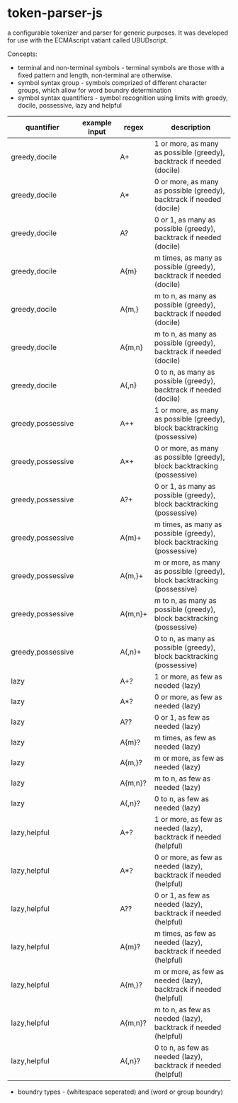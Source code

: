 # token-parser-js
a configurable tokenizer and parser for generic purposes.  It was developed for use with the ECMAscript vatiant called UBUDscript.

Concepts:
+ terminal and non-terminal symbols - terminal symbols are those with a fixed pattern and length, non-terminal are otherwise.
+ symbol syntax group - symbols comprized of different character groups, which allow for word boundry determination
+ symbol syntax quantifiers - symbol recognition using limits with greedy, docile, possessive, lazy and helpful

quantifier        | example input   | regex   | description
----------------- | --------------- | ------- | -----
greedy,docile     |                 | A+      | 1 or more, as many as possible (greedy), backtrack if needed (docile)
greedy,docile     |                 | A\*     | 0 or more, as many as possible (greedy), backtrack if needed (docile)
greedy,docile     |                 | A?      | 0 or 1, as many as possible (greedy), backtrack if needed (docile)
greedy,docile     |                 | A{m}    | m times, as many as possible (greedy), backtrack if needed (docile)
greedy,docile     |                 | A{m,}   | m to n, as many as possible (greedy), backtrack if needed (docile)
greedy,docile     |                 | A{m,n}  | m to n, as many as possible (greedy), backtrack if needed (docile)
greedy,docile     |                 | A{,n}   | 0 to n, as many as possible (greedy), backtrack if needed (docile)
greedy,possessive |                 | A++     | 1 or more, as many as possible (greedy), block backtracking (possessive)
greedy,possessive |                 | A\*+    | 0 or more, as many as possible (greedy), block backtracking (possessive)
greedy,possessive |                 | A?+     | 0 or 1, as many as possible (greedy), block backtracking (possessive)
greedy,possessive |                 | A{m}+   | m times, as many as possible (greedy), block backtracking (possessive)
greedy,possessive |                 | A{m,}+  | m or more, as many as possible (greedy), block backtracking (possessive)
greedy,possessive |                 | A{m,n}+ | m to n, as many as possible (greedy), block backtracking (possessive)
greedy,possessive |                 | A{,n}+  | 0 to n, as many as possible (greedy), block backtracking (possessive)
lazy              |                 | A+?     | 1 or more, as few as needed (lazy) 
lazy              |                 | A\*?    | 0 or more, as few as needed (lazy) 
lazy              |                 | A??     | 0 or 1, as few as needed (lazy) 
lazy              |                 | A{m}?   | m times, as few as needed (lazy) 
lazy              |                 | A{m,}?  | m or more, as few as needed (lazy) 
lazy              |                 | A{m,n}? | m to n, as few as needed (lazy) 
lazy              |                 | A{,n}?  | 0 to n, as few as needed (lazy) 
lazy,helpful      |                 | A+?     | 1 or more, as few as needed (lazy), backtrack if needed (helpful) 
lazy,helpful      |                 | A\*?    | 0 or more, as few as needed (lazy), backtrack if needed (helpful) 
lazy,helpful      |                 | A??     | 0 or 1, as few as needed (lazy), backtrack if needed (helpful) 
lazy,helpful      |                 | A{m}?   | m times, as few as needed (lazy), backtrack if needed (helpful) 
lazy,helpful      |                 | A{m,}?  | m or more, as few as needed (lazy), backtrack if needed (helpful) 
lazy,helpful      |                 | A{m,n}? | m to n, as few as needed (lazy), backtrack if needed (helpful) 
lazy,helpful      |                 | A{,n}?  | 0 to n, as few as needed (lazy), backtrack if needed (helpful) 

+ boundry types - (whitespace seperated) and (word or group boundry)



